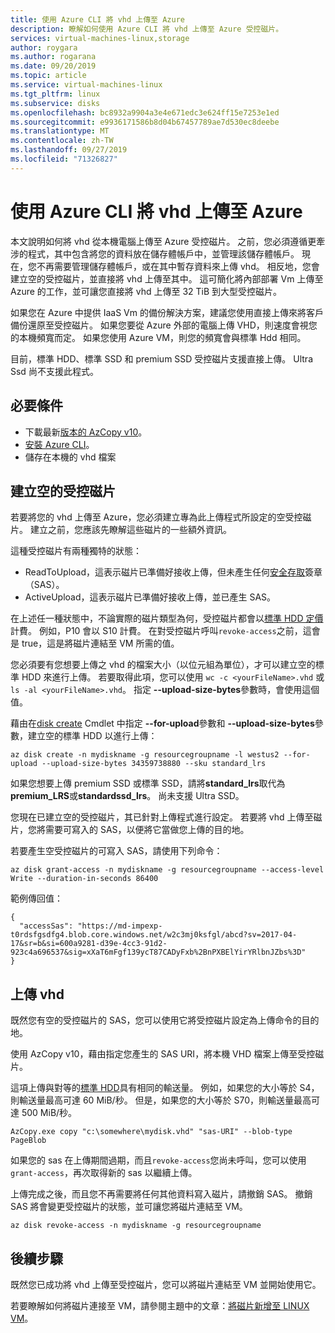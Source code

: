 ```yaml
---
title: 使用 Azure CLI 將 vhd 上傳至 Azure
description: 瞭解如何使用 Azure CLI 將 vhd 上傳至 Azure 受控磁片。
services: virtual-machines-linux,storage
author: roygara
ms.author: rogarana
ms.date: 09/20/2019
ms.topic: article
ms.service: virtual-machines-linux
ms.tgt_pltfrm: linux
ms.subservice: disks
ms.openlocfilehash: bc8932a9904a3e4e671edc3e624ff15e7253e1ed
ms.sourcegitcommit: e9936171586b8d04b67457789ae7d530ec8deebe
ms.translationtype: MT
ms.contentlocale: zh-TW
ms.lasthandoff: 09/27/2019
ms.locfileid: "71326827"
---
```

# <a name="upload-a-vhd-to-azure-using-azure-cli"></a>使用 Azure CLI 將 vhd 上傳至 Azure

本文說明如何將 vhd 從本機電腦上傳至 Azure 受控磁片。 之前，您必須遵循更牽涉的程式，其中包含將您的資料放在儲存體帳戶中，並管理該儲存體帳戶。 現在，您不再需要管理儲存體帳戶，或在其中暫存資料來上傳 vhd。 相反地，您會建立空的受控磁片，並直接將 vhd 上傳至其中。 這可簡化將內部部署 Vm 上傳至 Azure 的工作，並可讓您直接將 vhd 上傳至 32 TiB 到大型受控磁片。

如果您在 Azure 中提供 IaaS Vm 的備份解決方案，建議您使用直接上傳來將客戶備份還原至受控磁片。 如果您要從 Azure 外部的電腦上傳 VHD，則速度會視您的本機頻寬而定。 如果您使用 Azure VM，則您的頻寬會與標準 Hdd 相同。

目前，標準 HDD、標準 SSD 和 premium SSD 受控磁片支援直接上傳。 Ultra Ssd 尚不支援此程式。

## <a name="prerequisites"></a>必要條件

- 下載最新[版本的 AzCopy v10](../../storage/common/storage-use-azcopy-v10.md#download-and-install-azcopy)。
- [安裝 Azure CLI](/cli/azure/install-azure-cli)。
- 儲存在本機的 vhd 檔案

## <a name="create-an-empty-managed-disk"></a>建立空的受控磁片

若要將您的 vhd 上傳至 Azure，您必須建立專為此上傳程式所設定的空受控磁片。 建立之前，您應該先瞭解這些磁片的一些額外資訊。

這種受控磁片有兩種獨特的狀態：

- ReadToUpload，這表示磁片已準備好接收上傳，但未產生任何[安全存取](https://docs.microsoft.com/azure/storage/common/storage-dotnet-shared-access-signature-part-1)簽章（SAS）。
- ActiveUpload，這表示磁片已準備好接收上傳，並已產生 SAS。

在上述任一種狀態中，不論實際的磁片類型為何，受控磁片都會以[標準 HDD 定價](https://azure.microsoft.com/pricing/details/managed-disks/)計費。 例如，P10 會以 S10 計費。 在對受控磁片呼叫`revoke-access`之前，這會是 true，這是將磁片連結至 VM 所需的值。

您必須要有您想要上傳之 vhd 的檔案大小（以位元組為單位），才可以建立空的標準 HDD 來進行上傳。 若要取得此項，您可以使用 `wc -c <yourFileName>.vhd` 或 `ls -al <yourFileName>.vhd`。 指定 **--upload-size-bytes**參數時，會使用這個值。

藉由在[disk create](/cli/azure/disk#az-disk-create) Cmdlet 中指定 **--for-upload**參數和 **--upload-size-bytes**參數，建立空的標準 HDD 以進行上傳：

```azurecli-interactive
az disk create -n mydiskname -g resourcegroupname -l westus2 --for-upload --upload-size-bytes 34359738880 --sku standard_lrs
```

如果您想要上傳 premium SSD 或標準 SSD，請將**standard_lrs**取代為**premium_LRS**或**standardssd_lrs**。 尚未支援 Ultra SSD。

您現在已建立空的受控磁片，其已針對上傳程式進行設定。 若要將 vhd 上傳至磁片，您將需要可寫入的 SAS，以便將它當做您上傳的目的地。

若要產生空受控磁片的可寫入 SAS，請使用下列命令：

```azurecli-interactive
az disk grant-access -n mydiskname -g resourcegroupname --access-level Write --duration-in-seconds 86400
```

範例傳回值：

```
{
  "accessSas": "https://md-impexp-t0rdsfgsdfg4.blob.core.windows.net/w2c3mj0ksfgl/abcd?sv=2017-04-17&sr=b&si=600a9281-d39e-4cc3-91d2-923c4a696537&sig=xXaT6mFgf139ycT87CADyFxb%2BnPXBElYirYRlbnJZbs%3D"
}
```

## <a name="upload-vhd"></a>上傳 vhd

既然您有空的受控磁片的 SAS，您可以使用它將受控磁片設定為上傳命令的目的地。

使用 AzCopy v10，藉由指定您產生的 SAS URI，將本機 VHD 檔案上傳至受控磁片。

這項上傳與對等的[標準 HDD](disks-types.md#standard-hdd)具有相同的輸送量。 例如，如果您的大小等於 S4，則輸送量最高可達 60 MiB/秒。 但是，如果您的大小等於 S70，則輸送量最高可達 500 MiB/秒。

```
AzCopy.exe copy "c:\somewhere\mydisk.vhd" "sas-URI" --blob-type PageBlob
```

如果您的 sas 在上傳期間過期，而且`revoke-access`您尚未呼叫，您可以使用`grant-access`，再次取得新的 sas 以繼續上傳。

上傳完成之後，而且您不再需要將任何其他資料寫入磁片，請撤銷 SAS。 撤銷 SAS 將會變更受控磁片的狀態，並可讓您將磁片連結至 VM。

```azurecli-interactive
az disk revoke-access -n mydiskname -g resourcegroupname
```

## <a name="next-steps"></a>後續步驟

既然您已成功將 vhd 上傳至受控磁片，您可以將磁片連結至 VM 並開始使用它。

若要瞭解如何將磁片連接至 VM，請參閱主題中的文章：[將磁片新增至 LINUX VM](add-disk.md)。
